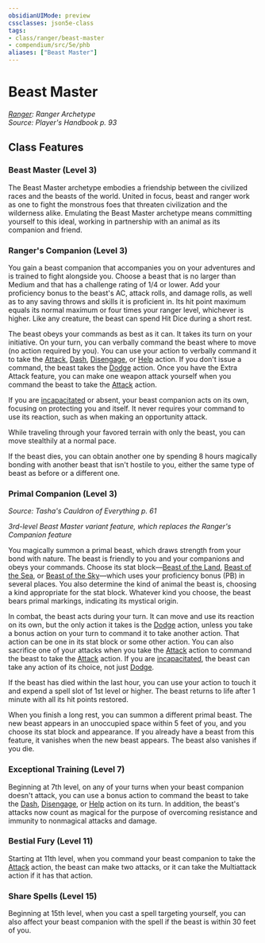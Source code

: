 ```yaml
---
obsidianUIMode: preview
cssclasses: json5e-class
tags:
- class/ranger/beast-master
- compendium/src/5e/phb
aliases: ["Beast Master"]
---
```

# Beast Master
*[Ranger](./ranger.md#): Ranger Archetype*  
*Source: Player's Handbook p. 93*  


## Class Features

### Beast Master (Level 3)

The Beast Master archetype embodies a friendship between the civilized races and the beasts of the world. United in focus, beast and ranger work as one to fight the monstrous foes that threaten civilization and the wilderness alike. Emulating the Beast Master archetype means committing yourself to this ideal, working in partnership with an animal as its companion and friend.

### Ranger's Companion (Level 3)

You gain a beast companion that accompanies you on your adventures and is trained to fight alongside you. Choose a beast that is no larger than Medium and that has a challenge rating of 1/4 or lower. Add your proficiency bonus to the beast's AC, attack rolls, and damage rolls, as well as to any saving throws and skills it is proficient in. Its hit point maximum equals its normal maximum or four times your ranger level, whichever is higher. Like any creature, the beast can spend Hit Dice during a short rest.

The beast obeys your commands as best as it can. It takes its turn on your initiative. On your turn, you can verbally command the beast where to move (no action required by you). You can use your action to verbally command it to take the [Attack](../../Rules%20&%20Options/5e%20Rules/actions.md.md.md##Attack), [Dash](../../Rules%20&%20Options/5e%20Rules/actions.md##Dash), [Disengage](../../Rules%20&%20Options/5e%20Rules/actions.md##Disengage), or [Help](../../Rules%20&%20Options/5e%20Rules/actions.md##Help) action. If you don't issue a command, the beast takes the [Dodge](../../Rules%20&%20Options/5e%20Rules/actions.md##Dodge) action. Once you have the Extra Attack feature, you can make one weapon attack yourself when you command the beast to take the [Attack](../../Rules%20&%20Options/5e%20Rules/actions.md##Attack) action.

If you are [incapacitated](../../Rules%20&%20Options/5e%20Rules/conditions.md##incapacitated) or absent, your beast companion acts on its own, focusing on protecting you and itself. It never requires your command to use its reaction, such as when making an opportunity attack.

While traveling through your favored terrain with only the beast, you can move stealthily at a normal pace.

If the beast dies, you can obtain another one by spending 8 hours magically bonding with another beast that isn't hostile to you, either the same type of beast as before or a different one.

### Primal Companion (Level 3)
_Source: Tasha's Cauldron of Everything p. 61_

*3rd-level Beast Master variant feature, which replaces the Ranger's Companion feature*

You magically summon a primal beast, which draws strength from your bond with nature. The beast is friendly to you and your companions and obeys your commands. Choose its stat block—[Beast of the Land](beast-of-the-land-tce.md#), [Beast of the Sea](beast-of-the-sea-tce.md#), or [Beast of the Sky](beast-of-the-sky-tce.md#)—which uses your proficiency bonus (PB) in several places. You also determine the kind of animal the beast is, choosing a kind appropriate for the stat block. Whatever kind you choose, the beast bears primal markings, indicating its mystical origin.

In combat, the beast acts during your turn. It can move and use its reaction on its own, but the only action it takes is the [Dodge](../../Rules%20&%20Options/5e%20Rules/actions.md##Dodge) action, unless you take a bonus action on your turn to command it to take another action. That action can be one in its stat block or some other action. You can also sacrifice one of your attacks when you take the [Attack](../../Rules%20&%20Options/5e%20Rules/actions.md##Attack) action to command the beast to take the [Attack](../../Rules%20&%20Options/5e%20Rules/actions.md.md##Attack) action. If you are [incapacitated](../../Rules%20&%20Options/5e%20Rules/conditions.md.md##incapacitated), the beast can take any action of its choice, not just [Dodge](../../Rules%20&%20Options/5e%20Rules/actions.md.md##Dodge).

If the beast has died within the last hour, you can use your action to touch it and expend a spell slot of 1st level or higher. The beast returns to life after 1 minute with all its hit points restored.

When you finish a long rest, you can summon a different primal beast. The new beast appears in an unoccupied space within 5 feet of you, and you choose its stat block and appearance. If you already have a beast from this feature, it vanishes when the new beast appears. The beast also vanishes if you die.

### Exceptional Training (Level 7)

Beginning at 7th level, on any of your turns when your beast companion doesn't attack, you can use a bonus action to command the beast to take the [Dash](../../Rules%20&%20Options/5e%20Rules/actions.md.md##Dash), [Disengage](../../Rules%20&%20Options/5e%20Rules/actions.md.md##Disengage), or [Help](../../Rules%20&%20Options/5e%20Rules/actions.md.md##Help) action on its turn. In addition, the beast's attacks now count as magical for the purpose of overcoming resistance and immunity to nonmagical attacks and damage.

### Bestial Fury (Level 11)

Starting at 11th level, when you command your beast companion to take the [Attack](../../Rules%20&%20Options/5e%20Rules/actions.md.md##Attack) action, the beast can make two attacks, or it can take the Multiattack action if it has that action.

### Share Spells (Level 15)

Beginning at 15th level, when you cast a spell targeting yourself, you can also affect your beast companion with the spell if the beast is within 30 feet of you.